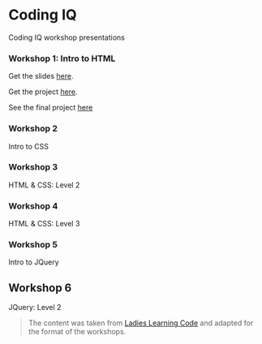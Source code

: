 # Coding IQ
Coding IQ workshop presentations

### Workshop 1: Intro to HTML
Get the slides [here](https://sweetiq.github.io/coding-iq/workshop1/slides.html).

Get the project [here](http://bit.ly/2p8kNqd).

See the final project [here](https://sweetiq.github.io/coding-iq/workshop1/project/reference/final.html)

### Workshop 2
Intro to CSS

### Workshop 3
HTML & CSS: Level 2

### Workshop 4
HTML & CSS: Level 3

### Workshop 5
Intro to JQuery

## Workshop 6
JQuery: Level 2


> The content was taken from [Ladies Learning Code](https://github.com/ladieslearningcode) and adapted for the format of the workshops.